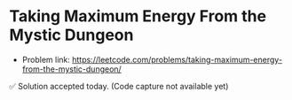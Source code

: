 # Taking Maximum Energy From the Mystic Dungeon
- Problem link: https://leetcode.com/problems/taking-maximum-energy-from-the-mystic-dungeon/

✅ Solution accepted today. (Code capture not available yet)
